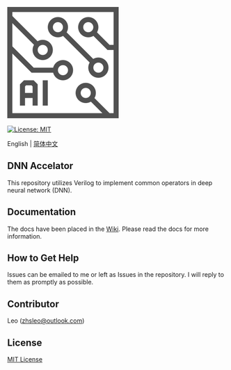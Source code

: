 ![LOGO](./img/logo.svg)

[![License: MIT](https://img.shields.io/badge/License-MIT-yellow.svg)](https://opensource.org/licenses/MIT)

English | [简体中文](./README-CN.md)

## DNN Accelator
This repository utilizes Verilog to implement common operators in deep neural network (DNN).

## Documentation
The docs have been placed in the [Wiki](https://github.com/CNILeo/DNN-Accelerator/wiki). Please read the docs for more information.

## How to Get Help 
Issues can be emailed to me or left as Issues in the repository. I will reply to them as promptly as possible.

## Contributor
Leo (zhsleo@outlook.com)

## License
[MIT License](./LICENSE)
